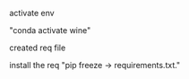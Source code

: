 activate env

"conda activate wine"

created req file

install the req
"pip freeze -> requirements.txt."

